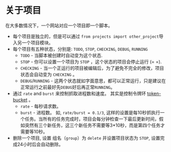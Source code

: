 关于项目
==============

在大多数情况下，一个网站对应一个项目即一个脚本。

* 每个项目是独立的，但是可以通过 `from projects import other_project`导入另一个项目模块。
* 每个项目有五种状态，分别是: `TODO`, `STOP`, `CHECKING`, `DEBUG`, `RUNNING`
    - `TODO` - 当脚本被创建时自动变为这个状态.
    - `STOP` - 你可以设置一个项目为 `STOP` ，这个状态的项目会停止运行 (= =).
    - `CHECKING` - 当一个正运行的项目被编辑后，为了避免不完全的修改，项目状态会自动变为 `CHECKING` 。
    - `DEBUG`/`RUNNING` -  这两个状态就如字面意思，都可以正常运行，只是建议在正常运行之前最好先`DEBUG`好后再正常`RUNNING`。
* 通过 `rate` and `burst` 来控制抓取进程数和速度。 其实是控制令牌环 [token-bucket](http://en.wikipedia.org/wiki/Token_bucket) 。
    - `rate` -  每秒请求数。
    - `burst` - 进程数。
如, `rate/burst = 0.1/3`, 这样的设置是每10秒抓执行一个任务。当所有的任务完成时，项目会每分钟检查一下最后更新时间，假如突然有三个新任务，这三个新任务不需要等3*10秒，而是第四个任务才需要等10秒。
* 删除一个项目, 设置 组名（`group`）为 `delete` 并设置项目状态为 `STOP`, 设置完成24小时后会自动删除。

